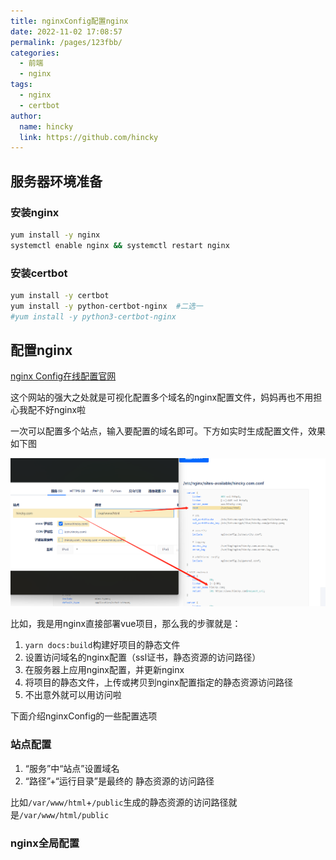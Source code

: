 ```yaml
---
title: nginxConfig配置nginx
date: 2022-11-02 17:08:57
permalink: /pages/123fbb/
categories:
  - 前端
  - nginx
tags:
  - nginx
  - certbot
author: 
  name: hincky
  link: https://github.com/hincky
---
```


## 服务器环境准备

### 安装nginx

```bash
yum install -y nginx 
systemctl enable nginx && systemctl restart nginx
```

### 安装certbot

```bash
yum install -y certbot
yum install -y python-certbot-nginx  #二选一
#yum install -y python3-certbot-nginx 
```

## 配置nginx

[nginx Config在线配置官网](https://www.digitalocean.com/community/tools/nginx?global.app.lang=zhCN)

这个网站的强大之处就是可视化配置多个域名的nginx配置文件，妈妈再也不用担心我配不好nginx啦

一次可以配置多个站点，输入要配置的域名即可。下方如实时生成配置文件，效果如下图

![](./img/config-2.png)

比如，我是用nginx直接部署vue项目，那么我的步骤就是：
1. `yarn docs:build`构建好项目的静态文件
2. 设置访问域名的nginx配置（ssl证书，静态资源的访问路径）
3. 在服务器上应用nginx配置，并更新nginx
4. 将项目的静态文件，上传或拷贝到nginx配置指定的静态资源访问路径
5. 不出意外就可以用访问啦

下面介绍nginxConfig的一些配置选项
### 站点配置

1. “服务”中“站点”设置域名
2. “路径”+“运行目录”是最终的 静态资源的访问路径

比如`/var/www/html`+`/public`生成的静态资源的访问路径就是`/var/www/html/public`




### nginx全局配置





